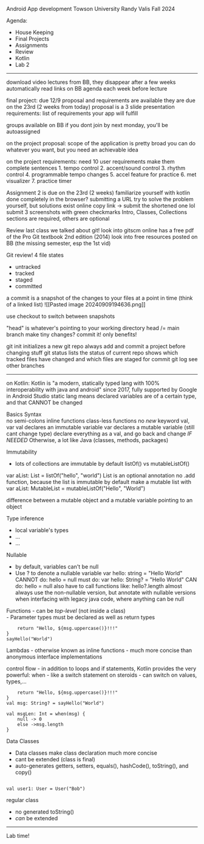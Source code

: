 Android App development
Towson University
Randy Valis
Fall 2024

Agenda:
- House Keeping
- Final Projects
- Assignments
- Review
- Kotlin
- Lab 2
---------------

download video lectures from BB, they disappear after a few weeks automatically
read links on BB agenda each week before lecture

final project:
	due 12/9
	proposal and requirements are available
		they are due on the 23rd (2 weeks from today)
	proposal is a 3 slide presentation
	requirements: list of requirements your app will fulfill

groups available on BB
	if you dont join by next monday, you'll be autoassigned

on the project proposal:
	scope of the application is pretty broad
		you can do whatever you want, but you need an achievable idea

on the project requirements:
	need 10 user requirements
	make them complete sentences
		1. tempo control
		2. accent/sound control
		3. rhythm control
		4. programmable tempo changes
		5. accel feature for practice
		6. met visualizer
		7. practice timer


Assignment 2 is due on the 23rd (2 weeks)
	familiarize yourself with kotlin
	done completely in the browser?
	submitting a URL
		try to solve the problem yourself, but solutions exist online
	copy link -> submit the shortened one lol
		submit 3 screenshots with green checkmarks
	Intro, Classes, Collections sections are required, others are optional

Review
	last class we talked about git!
	look into gitscm online
		has a free pdf of the Pro Git textbook 2nd edition (2014)
	look into free resources posted on BB (the missing semester, esp the 1st vid)

Git review!
4 file states
- untracked
- tracked
- staged
- committed

a commit is a snapshot of the changes to your files at a point in time
	(think of a linked list)
	![[Pasted image 20240909194636.png]]

use checkout to switch between snapshots

"head" is whatever's pointing to your working directory
head /= main branch
make tiny changes? commit it!
	only benefits!

git init
	initializes a new git repo
	always add and commit a project before changing stuff
git status
	lists the status of current repo
	shows which tracked files have changed and which files are staged for commit
git log
	see other branches

-----------
on Kotlin:
	Kotlin is "a modern, statically typed lang with 100% interoperability with java and android"
	since 2017, fully supported by Google in Android Studio
		static lang means declared variables are of a certain type, and that CANNOT be changed

Basics
	Syntax\
		no semi-colons
		inline functions
		class-less functions
		no *new* keyword
		val, var
			val declares an immutable variable
			var declares a mutable variable (still cant change type)
				declare everything as a val, and go back and change *IF NEEDED*
		Otherwise, a lot like Java (classes, methods, packages)

Immutability
- lots of collections are immutable by default listOf() vs mutableListOf()

var aList: List<String> = listOf("hello", "world")
	List<String> is an optional annotation
	no .add function, because the list is immutable by default
	make a mutable list with 
		var aList: MutableList<String> = mutableListOf("Hello", "World")

difference between a mutable object and a mutable variable pointing to an object

Type inference
- local variable's types 
- ...
- ...

Nullable
- by default, variables can't be null
- Use ? to denote a nullable variable
	var hello: string = "Hello World"
		CANNOT do: hello = null
	must do:
	var hello: String? = "Hello World"
		CAN do: hello = null
		also have to call functions like:
			hello?.length
almost always use the non-nullable version, but annotate with nullable versions when interfacing with legacy java code, where anything can be null

Functions
	- can be *top-level* (not inside a class)\
	- Parameter types must be declared as well as return types


```fun sayHello(msg: String): String { 
	return "Hello, ${msg.uppercase()}!!!"
}
sayHello("World")
```


Lambdas
	- otherwise known as inline functions
	- much more concise than anonymous interface implementations

control flow
	- in addition to loops and if statements, Kotlin provides the very powerful: when
	- like a switch statement on steroids
	- can switch on values, types,...

```fun sayHello(msg: String): String { 
	return "Hello, ${msg.uppercase()}!!!"
}
val msg: String? = sayHello("World")

val msgLen: Int = when(msg) {
	null -> 0
	else ->msg.length
}
```

Data Classes
- Data classes make class declaration much more concise
- cant be extended (class is final)
- auto-generates getters, setters, equals(), hashCode(), toString(), and copy()

```data class User(val name: String)

val user1: User = User("Bob")
```

regular class
 - no generated toString()
 - *can* be extended

------------------

Lab time!





